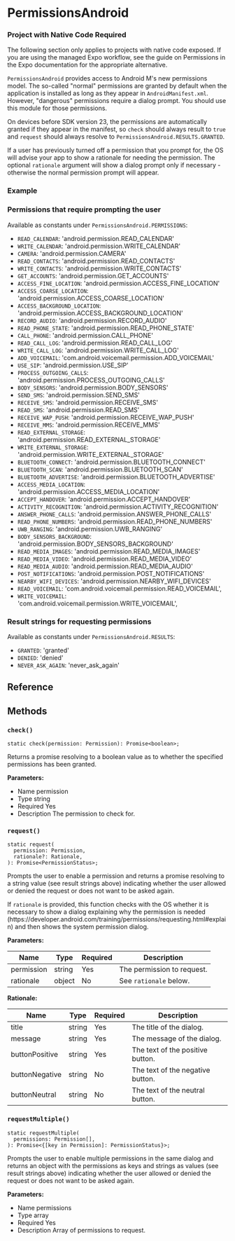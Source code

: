 # PermissionsAndroid

### Project with Native Code Required

The following section only applies to projects with native code exposed. If you are using the managed Expo workflow, see the guide on Permissions in the Expo documentation for the appropriate alternative.

`PermissionsAndroid` provides access to Android M's new permissions model. The so-called "normal" permissions are granted by default when the application is installed as long as they appear in `AndroidManifest.xml`. However, "dangerous" permissions require a dialog prompt. You should use this module for those permissions.

On devices before SDK version 23, the permissions are automatically granted if they appear in the manifest, so `check` should always result to `true` and `request` should always resolve to `PermissionsAndroid.RESULTS.GRANTED`.

If a user has previously turned off a permission that you prompt for, the OS will advise your app to show a rationale for needing the permission. The optional `rationale` argument will show a dialog prompt only if necessary - otherwise the normal permission prompt will appear.

### Example

### Permissions that require prompting the user

Available as constants under `PermissionsAndroid.PERMISSIONS`:

* `READ_CALENDAR`: 'android.permission.READ\_CALENDAR'
* `WRITE_CALENDAR`: 'android.permission.WRITE\_CALENDAR'
* `CAMERA`: 'android.permission.CAMERA'
* `READ_CONTACTS`: 'android.permission.READ\_CONTACTS'
* `WRITE_CONTACTS`: 'android.permission.WRITE\_CONTACTS'
* `GET_ACCOUNTS`: 'android.permission.GET\_ACCOUNTS'
* `ACCESS_FINE_LOCATION`: 'android.permission.ACCESS\_FINE\_LOCATION'
* `ACCESS_COARSE_LOCATION`: 'android.permission.ACCESS\_COARSE\_LOCATION'
* `ACCESS_BACKGROUND_LOCATION`: 'android.permission.ACCESS\_BACKGROUND\_LOCATION'
* `RECORD_AUDIO`: 'android.permission.RECORD\_AUDIO'
* `READ_PHONE_STATE`: 'android.permission.READ\_PHONE\_STATE'
* `CALL_PHONE`: 'android.permission.CALL\_PHONE'
* `READ_CALL_LOG`: 'android.permission.READ\_CALL\_LOG'
* `WRITE_CALL_LOG`: 'android.permission.WRITE\_CALL\_LOG'
* `ADD_VOICEMAIL`: 'com.android.voicemail.permission.ADD\_VOICEMAIL'
* `USE_SIP`: 'android.permission.USE\_SIP'
* `PROCESS_OUTGOING_CALLS`: 'android.permission.PROCESS\_OUTGOING\_CALLS'
* `BODY_SENSORS`: 'android.permission.BODY\_SENSORS'
* `SEND_SMS`: 'android.permission.SEND\_SMS'
* `RECEIVE_SMS`: 'android.permission.RECEIVE\_SMS'
* `READ_SMS`: 'android.permission.READ\_SMS'
* `RECEIVE_WAP_PUSH`: 'android.permission.RECEIVE\_WAP\_PUSH'
* `RECEIVE_MMS`: 'android.permission.RECEIVE\_MMS'
* `READ_EXTERNAL_STORAGE`: 'android.permission.READ\_EXTERNAL\_STORAGE'
* `WRITE_EXTERNAL_STORAGE`: 'android.permission.WRITE\_EXTERNAL\_STORAGE'
* `BLUETOOTH_CONNECT`: 'android.permission.BLUETOOTH\_CONNECT'
* `BLUETOOTH_SCAN`: 'android.permission.BLUETOOTH\_SCAN'
* `BLUETOOTH_ADVERTISE`: 'android.permission.BLUETOOTH\_ADVERTISE'
* `ACCESS_MEDIA_LOCATION`: 'android.permission.ACCESS\_MEDIA\_LOCATION'
* `ACCEPT_HANDOVER`: 'android.permission.ACCEPT\_HANDOVER'
* `ACTIVITY_RECOGNITION`: 'android.permission.ACTIVITY\_RECOGNITION'
* `ANSWER_PHONE_CALLS`: 'android.permission.ANSWER\_PHONE\_CALLS'
* `READ_PHONE_NUMBERS`: 'android.permission.READ\_PHONE\_NUMBERS'
* `UWB_RANGING`: 'android.permission.UWB\_RANGING'
* `BODY_SENSORS_BACKGROUND`: 'android.permission.BODY\_SENSORS\_BACKGROUND'
* `READ_MEDIA_IMAGES`: 'android.permission.READ\_MEDIA\_IMAGES'
* `READ_MEDIA_VIDEO`: 'android.permission.READ\_MEDIA\_VIDEO'
* `READ_MEDIA_AUDIO`: 'android.permission.READ\_MEDIA\_AUDIO'
* `POST_NOTIFICATIONS`: 'android.permission.POST\_NOTIFICATIONS'
* `NEARBY_WIFI_DEVICES`: 'android.permission.NEARBY\_WIFI\_DEVICES'
* `READ_VOICEMAIL`: 'com.android.voicemail.permission.READ\_VOICEMAIL',
* `WRITE_VOICEMAIL`: 'com.android.voicemail.permission.WRITE\_VOICEMAIL',

### Result strings for requesting permissions

Available as constants under `PermissionsAndroid.RESULTS`:

* `GRANTED`: 'granted'
* `DENIED`: 'denied'
* `NEVER_ASK_AGAIN`: 'never\_ask\_again'

## Reference

## Methods

### `check()`

```
static check(permission: Permission): Promise<boolean>;
```

Returns a promise resolving to a boolean value as to whether the specified permissions has been granted.

**Parameters:**

* Name
  permission
* Type
  string
* Required
  Yes
* Description
  The permission to check for.

### `request()`

```
static request(
  permission: Permission,
  rationale?: Rationale,
): Promise<PermissionStatus>;
```

Prompts the user to enable a permission and returns a promise resolving to a string value (see result strings above) indicating whether the user allowed or denied the request or does not want to be asked again.

If `rationale` is provided, this function checks with the OS whether it is necessary to show a dialog explaining why the permission is needed (https\://developer.android.com/training/permissions/requesting.html#explain) and then shows the system permission dialog.

**Parameters:**

|Name|Type|Required|Description|
|-|-|-|-|
|permission|string|Yes|The permission to request.|
|rationale|object|No|See `rationale` below.|

**Rationale:**

|Name|Type|Required|Description|
|-|-|-|-|
|title|string|Yes|The title of the dialog.|
|message|string|Yes|The message of the dialog.|
|buttonPositive|string|Yes|The text of the positive button.|
|buttonNegative|string|No|The text of the negative button.|
|buttonNeutral|string|No|The text of the neutral button.|

### `requestMultiple()`

```
static requestMultiple(
  permissions: Permission[],
): Promise<{[key in Permission]: PermissionStatus}>;
```

Prompts the user to enable multiple permissions in the same dialog and returns an object with the permissions as keys and strings as values (see result strings above) indicating whether the user allowed or denied the request or does not want to be asked again.

**Parameters:**

* Name
  permissions
* Type
  array
* Required
  Yes
* Description
  Array of permissions to request.
